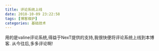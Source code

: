 ```yaml
---
title: 评论系统上线
date: 2018-10-09 23:22:58
tags: [博客维护]
categories: 基础技术
---
```

用的是valine评论系统,得益于NexT提供的支持,我很快便将评论系统上线到本博客.
从今往后,多多评论啊!
<!-- more -->